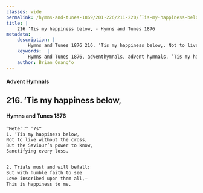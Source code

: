 ```yaml
---
classes: wide
permalink: /hymns-and-tunes-1869/201-226/211-220/’Tis-my-happiness-below,/
title: |
    216 ’Tis my happiness below, - Hymns and Tunes 1876
metadata:
    description: |
        Hymns and Tunes 1876 216. ’Tis my happiness below,. Not to live without the cross, But the Saviour’s power to know, Sanctifying every loss. 
    keywords:  |
        Hymns and Tunes 1876, adventhymnals, advent hymnals, ’Tis my happiness below,, Not to live without the cross,, 
    author: Brian Onang'o
---
```


#### Advent Hymnals
## 216. ’Tis my happiness below,
####  Hymns and Tunes 1876

```txt
^Meter:^ ^7s^
1. ’Tis my happiness below,
Not to live without the cross,
But the Saviour’s power to know,
Sanctifying every loss.


2. Trials must and will befall;
But with humble faith to see
Love inscribed upon them all,—
This is happiness to me.
```